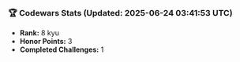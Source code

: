 ### 🏆 Codewars Stats (Updated: 2025-06-24 03:41:53 UTC)

- **Rank:** 8 kyu
- **Honor Points:** 3
- **Completed Challenges:** 1
